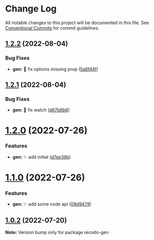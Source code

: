 # Change Log

All notable changes to this project will be documented in this file.
See [Conventional Commits](https://conventionalcommits.org) for commit guidelines.

## [1.2.2](https://github.com/UCloud-FE/recodo/compare/recodo-gen@1.2.1...recodo-gen@1.2.2) (2022-08-04)


### Bug Fixes

* **gen:** 🐞 fix options missing prop ([5a6f44f](https://github.com/UCloud-FE/recodo/commit/5a6f44f164ee681cddeeb0d9857f49b996823c5a))





## [1.2.1](https://github.com/UCloud-FE/recodo/compare/recodo-gen@1.2.0...recodo-gen@1.2.1) (2022-08-04)


### Bug Fixes

* **gen:** 🐞 fix watch ([d67b6b6](https://github.com/UCloud-FE/recodo/commit/d67b6b6bc3a8c3b62fb3700b90f145ce75b73def))





# [1.2.0](https://github.com/UCloud-FE/recodo/compare/recodo-gen@1.1.0...recodo-gen@1.2.0) (2022-07-26)


### Features

* **gen:** ✨ add initial ([d7ee36b](https://github.com/UCloud-FE/recodo/commit/d7ee36b3046ff2161ec9e785059ed7dfd969c792))





# [1.1.0](https://github.com/UCloud-FE/recodo/compare/recodo-gen@0.0.6...recodo-gen@1.1.0) (2022-07-26)


### Features

* **gen:** ✨ add some node api ([08d9479](https://github.com/UCloud-FE/recodo/commit/08d947907cd46e55340f4c4a5266f4ac71f77829))





## [1.0.2](https://github.com/UCloud-FE/recodo/compare/recodo-gen@0.0.6...recodo-gen@1.0.2) (2022-07-20)

**Note:** Version bump only for package recodo-gen
